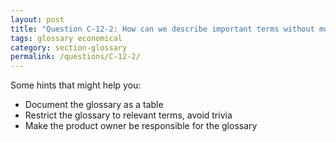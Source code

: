 ```yaml
---
layout: post
title: "Question C-12-2: How can we describe important terms without much effort?"
tags: glossary economical
category: section-glossary
permalink: /questions/C-12-2/
---
```



Some hints that might help you:

* Document the glossary as a table
* Restrict the glossary to relevant terms, avoid trivia
* Make the product owner be responsible for the glossary
